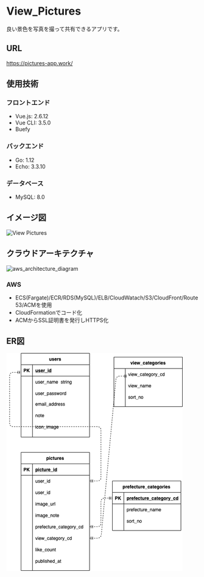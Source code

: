 # View_Pictures
良い景色を写真を撮って共有できるアプリです。

## URL
https://pictures-app.work/

## 使用技術
### フロントエンド
- Vue.js: 2.6.12
- Vue CLI: 3.5.0
- Buefy

### バックエンド
- Go: 1.12
- Echo: 3.3.10

### データベース
- MySQL: 8.0

## イメージ図
<img width="1090" alt="View Pictures" src="https://user-images.githubusercontent.com/44848412/110053689-3657e700-7d9d-11eb-874e-f5b17a307714.png">


## クラウドアーキテクチャ
![aws_architecture_diagram](https://user-images.githubusercontent.com/44848412/110054109-db72bf80-7d9d-11eb-89b8-be2e80e4489e.png)

### AWS
- ECS(Fargate)/ECR/RDS(MySQL)/ELB/CloudWatach/S3/CloudFront/Route53/ACMを使用
- CloudFormationでコード化
- ACMからSSL証明書を発行しHTTPS化

## ER図

![ER図](https://github.com/Junpei-Nakasone/pictures_app/blob/main/pictures_ERdiagram.png?raw=true)

